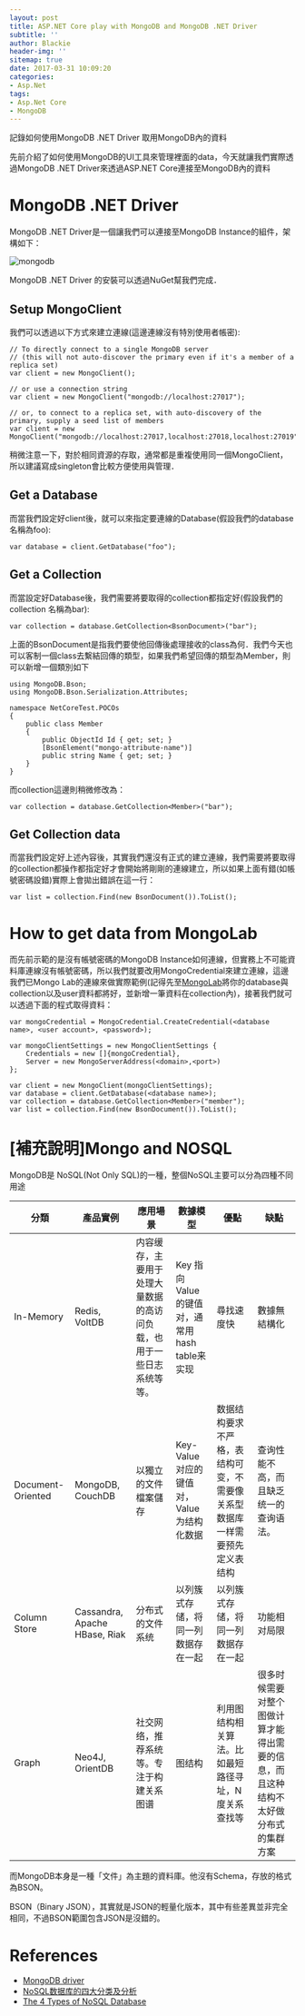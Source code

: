 ```yaml
---
layout: post
title: ASP.NET Core play with MongoDB and MongoDB .NET Driver
subtitle: ''
author: Blackie
header-img: ''
sitemap: true
date: 2017-03-31 10:09:20
categories:
- Asp.Net
tags: 
- Asp.Net Core
- MongoDB
---
```


記錄如何使用MongoDB .NET Driver 取用MongoDB內的資料

<!-- More -->

先前介紹了如何使用MongoDB的UI工具來管理裡面的data，今天就讓我們實際透過MongoDB .NET Driver來透過ASP.NET Core連接至MongoDB內的資料

# MongoDB .NET Driver #

MongoDB .NET Driver是一個讓我們可以連接至MongoDB Instance的組件，架構如下：

![mongodb](mongodb.jpg)

MongoDB .NET Driver 的安裝可以透過NuGet幫我們完成．

## Setup MongoClient ##

我們可以透過以下方式來建立連線(這邊連線沒有特別使用者帳密):

    // To directly connect to a single MongoDB server
    // (this will not auto-discover the primary even if it's a member of a replica set)
    var client = new MongoClient();

    // or use a connection string
    var client = new MongoClient("mongodb://localhost:27017");

    // or, to connect to a replica set, with auto-discovery of the primary, supply a seed list of members
    var client = new MongoClient("mongodb://localhost:27017,localhost:27018,localhost:27019");

稍微注意一下，對於相同資源的存取，通常都是重複使用同一個MongoClient，所以建議寫成singleton會比較方便使用與管理．

## Get a Database ##

而當我們設定好client後，就可以來指定要連線的Database(假設我們的database 名稱為foo):

    var database = client.GetDatabase("foo");

## Get a Collection ##

而當設定好Database後，我們需要將要取得的collection都指定好(假設我們的collection 名稱為bar):

    var collection = database.GetCollection<BsonDocument>("bar");

上面的BsonDocument是指我們要使他回傳後處理接收的class為何．我們今天也可以客制一個class去繫結回傳的類型，如果我們希望回傳的類型為Member，則可以新增一個類別如下

    using MongoDB.Bson;
    using MongoDB.Bson.Serialization.Attributes;

    namespace NetCoreTest.POCOs
    {
        public class Member
        {
            public ObjectId Id { get; set; }
            [BsonElement("mongo-attribute-name")]
            public string Name { get; set; }
        }
    }

而collection這邊則稍微修改為：

    var collection = database.GetCollection<Member>("bar");

## Get Collection data ##

而當我們設定好上述內容後，其實我們還沒有正式的建立連線，我們需要將要取得的collection都操作都指定好才會開始將剛剛的連線建立，所以如果上面有錯(如帳號密碼設錯)實際上會拋出錯誤在這一行：

    var list = collection.Find(new BsonDocument()).ToList();

# How to get data from MongoLab #

而先前示範的是沒有帳號密碼的MongoDB Instance如何連線，但實務上不可能資料庫連線沒有帳號密碼，所以我們就要改用MongoCredential來建立連線，這邊我們已Mongo Lab的連線來做實際範例(記得先至[MongoLab](https://mlab.com/)將你的database與collection以及user資料都將好，並新增一筆資料在collection內)，接著我們就可以透過下面的程式取得資料：

    var mongoCredential = MongoCredential.CreateCredential(<database name>, <user account>, <password>);

    var mongoClientSettings = new MongoClientSettings {
        Credentials = new []{mongoCredential},
        Server = new MongoServerAddress(<domain>,<port>)
    };

    var client = new MongoClient(mongoClientSettings);
    var database = client.GetDatabase(<database name>);
    var collection = database.GetCollection<Member>("member");
    var list = collection.Find(new BsonDocument()).ToList();

# [補充說明]Mongo and NOSQL #

MongoDB是 NoSQL(Not Only SQL)的一種，整個NoSQL主要可以分為四種不同用途

| 分類  | 產品實例  | 應用場景  | 數據模型  | 優點  | 缺點  |
|---|---|---|---|---|---|
| In-Memory |  Redis, VoltDB | 内容缓存，主要用于处理大量数据的高访问负载，也用于一些日志系统等等。  | Key 指向 Value 的键值对，通常用hash table来实现  | 尋找速度快  | 數據無結構化  |
| Document-Oriented  | MongoDB, CouchDB  | 以獨立的文件檔案儲存  | Key-Value对应的键值对，Value为结构化数据  | 数据结构要求不严格，表结构可变，不需要像关系型数据库一样需要预先定义表结构  | 查询性能不高，而且缺乏统一的查询语法。  |
| Column Store  | Cassandra, Apache HBase, Riak   | 分布式的文件系统  | 以列簇式存储，将同一列数据存在一起  | 以列簇式存储，将同一列数据存在一起  | 功能相对局限  |
| Graph  | Neo4J, OrientDB  | 社交网络，推荐系统等。专注于构建关系图谱  | 图结构  | 利用图结构相关算法。比如最短路径寻址，N度关系查找等  | 很多时候需要对整个图做计算才能得出需要的信息，而且这种结构不太好做分布式的集群方案  |

而MongoDB本身是一種「文件」為主題的資料庫。他沒有Schema，存放的格式為BSON。

BSON（Binary JSON），其實就是JSON的輕量化版本，其中有些差異並非完全相同，不過BSON範圍包含JSON是沒錯的。

# References #

- [MongoDB driver](https://www.behance.net/gallery/29417501/How-to-Work-MongoDB-Driver)
- [NoSQL数据库的四大分类及分析](http://www.admin10000.com/document/9313.html)
- [The 4 Types of NoSQL Database](https://dzone.com/articles/4-types-nosql-database)